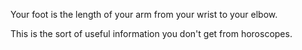 Your foot is the length of your arm from your wrist to your elbow.

This is the sort of useful information you don't get from horoscopes.
